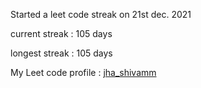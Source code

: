 Started a leet code streak on 21st dec. 2021

current streak : 105 days

longest streak : 105 days

My Leet code profile : [jha_shivamm](https://leetcode.com/jha_shivamm/)


